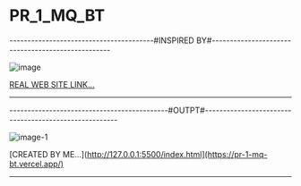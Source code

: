 # PR_1_MQ_BT


----------------------------------------#INSPIRED BY#--------------------------------------------------

![image](https://github.com/user-attachments/assets/e904a3ad-a7d9-4e5e-a5b6-e1238d7de87a)




[REAL WEB SITE LINK...](https://preview.colorlib.com/theme/oakberry/#)


--------------------------------------------------------------------------------------------------------


--------------------------------------------#OUTPT#------------------------------------------------------

![image-1](https://github.com/user-attachments/assets/49ba4c88-3119-4b0a-a278-5215abc42ec6)




[CREATED BY ME...](http://127.0.0.1:5500/index.html](https://pr-1-mq-bt.vercel.app/)



--------------------------------------------------------------------------------------------------------
